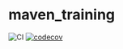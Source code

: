 # maven_training

![CI](https://github.com/souleyDIA/maven_training/actions/workflows/build.yml/badge.svg)
[![codecov](https://codecov.io/gh/souleyDIA/maven_training/branch/main/graph/badge.svg?token=HPSXLZN9J2)](https://codecov.io/gh/souleyDIA/maven_training)